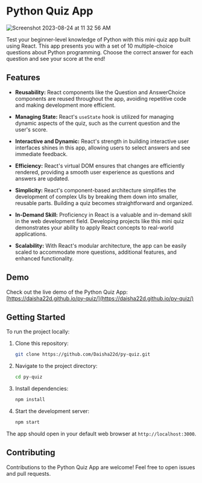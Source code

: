 # Python Quiz App

![Screenshot 2023-08-24 at 11 32 56 AM](https://github.com/Daisha22d/py-quiz/assets/121315417/f0acb7dc-d352-456b-b815-e04ba3e8d1f7) 

Test your beginner-level knowledge of Python with this mini quiz app built using React. This app presents you with a set of 10 multiple-choice questions about Python programming. Choose the correct answer for each question and see your score at the end!

## Features

- **Reusability:** React components like the Question and AnswerChoice components are reused throughout the app, avoiding repetitive code and making development more efficient.

- **Managing State:** React's `useState` hook is utilized for managing dynamic aspects of the quiz, such as the current question and the user's score.

- **Interactive and Dynamic:** React's strength in building interactive user interfaces shines in this app, allowing users to select answers and see immediate feedback.

- **Efficiency:** React's virtual DOM ensures that changes are efficiently rendered, providing a smooth user experience as questions and answers are updated.

- **Simplicity:** React's component-based architecture simplifies the development of complex UIs by breaking them down into smaller, reusable parts. Building a quiz becomes straightforward and organized.

- **In-Demand Skill:** Proficiency in React is a valuable and in-demand skill in the web development field. Developing projects like this mini quiz demonstrates your ability to apply React concepts to real-world applications.

- **Scalability:** With React's modular architecture, the app can be easily scaled to accommodate more questions, additional features, and enhanced functionality.

## Demo

Check out the live demo of the Python Quiz App: [https://daisha22d.github.io/py-quiz/](https://daisha22d.github.io/py-quiz/)

## Getting Started

To run the project locally:

1. Clone this repository:
   ```bash
   git clone https://github.com/Daisha22d/py-quiz.git
   ```

2. Navigate to the project directory:
   ```bash
   cd py-quiz
   ```

3. Install dependencies:
   ```bash
   npm install
   ```

4. Start the development server:
   ```bash
   npm start
   ```

The app should open in your default web browser at `http://localhost:3000`.

## Contributing

Contributions to the Python Quiz App are welcome! Feel free to open issues and pull requests.

